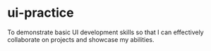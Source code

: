 # ui-practice
To demonstrate basic UI development skills so that I can effectively collaborate on projects and showcase my abilities.
